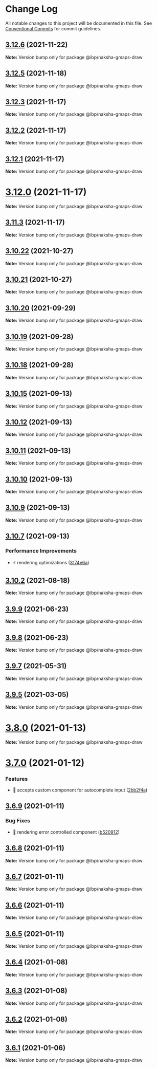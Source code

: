 # Change Log

All notable changes to this project will be documented in this file.
See [Conventional Commits](https://conventionalcommits.org) for commit guidelines.

## [3.12.6](https://github.com/strandls/naksha-components-react/compare/v3.12.5...v3.12.6) (2021-11-22)

**Note:** Version bump only for package @ibp/naksha-gmaps-draw





## [3.12.5](https://github.com/strandls/naksha-components-react/compare/v3.12.4...v3.12.5) (2021-11-18)

**Note:** Version bump only for package @ibp/naksha-gmaps-draw





## [3.12.3](https://github.com/strandls/naksha-components-react/compare/v3.12.2...v3.12.3) (2021-11-17)

**Note:** Version bump only for package @ibp/naksha-gmaps-draw





## [3.12.2](https://github.com/strandls/naksha-components-react/compare/v3.12.1...v3.12.2) (2021-11-17)

**Note:** Version bump only for package @ibp/naksha-gmaps-draw





## [3.12.1](https://github.com/strandls/naksha-components-react/compare/v3.12.0...v3.12.1) (2021-11-17)

**Note:** Version bump only for package @ibp/naksha-gmaps-draw





# [3.12.0](https://github.com/strandls/naksha-components-react/compare/v3.10.18...v3.12.0) (2021-11-17)

**Note:** Version bump only for package @ibp/naksha-gmaps-draw





## [3.11.3](https://github.com/strandls/naksha-components-react/compare/v3.10.18...v3.11.3) (2021-11-17)

**Note:** Version bump only for package @ibp/naksha-gmaps-draw





## [3.10.22](https://github.com/strandls/naksha-components-react/compare/v3.10.21...v3.10.22) (2021-10-27)

**Note:** Version bump only for package @ibp/naksha-gmaps-draw





## [3.10.21](https://github.com/strandls/naksha-components-react/compare/v3.10.20...v3.10.21) (2021-10-27)

**Note:** Version bump only for package @ibp/naksha-gmaps-draw





## [3.10.20](https://github.com/strandls/naksha-components-react/compare/v3.10.19...v3.10.20) (2021-09-29)

**Note:** Version bump only for package @ibp/naksha-gmaps-draw





## [3.10.19](https://github.com/strandls/naksha-components-react/compare/v3.10.18...v3.10.19) (2021-09-28)

**Note:** Version bump only for package @ibp/naksha-gmaps-draw





## [3.10.18](https://github.com/strandls/naksha-components-react/compare/v3.10.8...v3.10.18) (2021-09-28)

**Note:** Version bump only for package @ibp/naksha-gmaps-draw





## [3.10.15](https://github.com/strandls/naksha-components-react/compare/v3.10.14...v3.10.15) (2021-09-13)

**Note:** Version bump only for package @ibp/naksha-gmaps-draw





## [3.10.12](https://github.com/strandls/naksha-components-react/compare/v3.10.11...v3.10.12) (2021-09-13)

**Note:** Version bump only for package @ibp/naksha-gmaps-draw





## [3.10.11](https://github.com/strandls/naksha-components-react/compare/v3.10.10...v3.10.11) (2021-09-13)

**Note:** Version bump only for package @ibp/naksha-gmaps-draw





## [3.10.10](https://github.com/strandls/naksha-components-react/compare/v3.10.9...v3.10.10) (2021-09-13)

**Note:** Version bump only for package @ibp/naksha-gmaps-draw





## [3.10.9](https://github.com/strandls/naksha-components-react/compare/v3.10.8...v3.10.9) (2021-09-13)

**Note:** Version bump only for package @ibp/naksha-gmaps-draw





## [3.10.7](https://github.com/strandls/naksha-components-react/compare/v3.10.6...v3.10.7) (2021-09-13)


### Performance Improvements

* :zap: rendering optimizations ([3174e6a](https://github.com/strandls/naksha-components-react/commit/3174e6a35b432204475efbc854383cec877960d6))





## [3.10.2](https://github.com/strandls/naksha-components-react/compare/v3.10.1...v3.10.2) (2021-08-18)

**Note:** Version bump only for package @ibp/naksha-gmaps-draw





## [3.9.9](https://github.com/strandls/naksha-components-react/compare/v3.9.8...v3.9.9) (2021-06-23)

**Note:** Version bump only for package @ibp/naksha-gmaps-draw





## [3.9.8](https://github.com/strandls/naksha-components-react/compare/v3.9.7...v3.9.8) (2021-06-23)

**Note:** Version bump only for package @ibp/naksha-gmaps-draw





## [3.9.7](https://github.com/strandls/naksha-components-react/compare/v3.9.6...v3.9.7) (2021-05-31)

**Note:** Version bump only for package @ibp/naksha-gmaps-draw





## [3.9.5](https://github.com/strandls/naksha-components-react/compare/v3.9.4...v3.9.5) (2021-03-05)

**Note:** Version bump only for package @ibp/naksha-gmaps-draw





# [3.8.0](https://github.com/strandls/naksha-components-react/compare/v3.3.5...v3.8.0) (2021-01-13)

**Note:** Version bump only for package @ibp/naksha-gmaps-draw





# [3.7.0](https://github.com/strandls/naksha-components-react/compare/v3.6.9...v3.7.0) (2021-01-12)


### Features

* 🎸 accepts custom component for autocomplete input ([2bb2f4a](https://github.com/strandls/naksha-components-react/commit/2bb2f4a2aff33bf31f4c948085d10b1d1acdbcfc))





## [3.6.9](https://github.com/strandls/naksha-components-react/compare/v3.6.8...v3.6.9) (2021-01-11)


### Bug Fixes

* 🐛 rendering error controlled component ([b520912](https://github.com/strandls/naksha-components-react/commit/b520912737f1a66ce5019e7694d5af735f5c770f))





## [3.6.8](https://github.com/strandls/naksha-components-react/compare/v3.6.7...v3.6.8) (2021-01-11)

**Note:** Version bump only for package @ibp/naksha-gmaps-draw





## [3.6.7](https://github.com/strandls/naksha-components-react/compare/v3.6.6...v3.6.7) (2021-01-11)

**Note:** Version bump only for package @ibp/naksha-gmaps-draw





## [3.6.6](https://github.com/strandls/naksha-components-react/compare/v3.6.5...v3.6.6) (2021-01-11)

**Note:** Version bump only for package @ibp/naksha-gmaps-draw





## [3.6.5](https://github.com/strandls/naksha-components-react/compare/v3.6.4...v3.6.5) (2021-01-11)

**Note:** Version bump only for package @ibp/naksha-gmaps-draw





## [3.6.4](https://github.com/strandls/naksha-components-react/compare/v3.6.3...v3.6.4) (2021-01-08)

**Note:** Version bump only for package @ibp/naksha-gmaps-draw





## [3.6.3](https://github.com/strandls/naksha-components-react/compare/v3.3.5...v3.6.3) (2021-01-08)

**Note:** Version bump only for package @ibp/naksha-gmaps-draw





## [3.6.2](https://github.com/strandls/naksha-components-react/compare/v3.3.5...v3.6.2) (2021-01-08)

**Note:** Version bump only for package @ibp/naksha-gmaps-draw





## [3.6.1](https://github.com/strandls/naksha-components-react/compare/v3.3.5...v3.6.1) (2021-01-06)

**Note:** Version bump only for package @ibp/naksha-gmaps-draw
